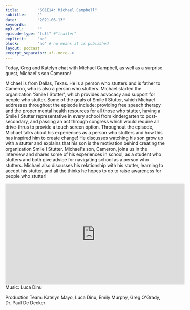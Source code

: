 ```yaml
---
title:        "S01E14: Michael Campbell"
subtitle:     ""
date:         "2021-06-13"
keywords:
mp3-url:      ""
episode-type: "full" #"trailer"
explicit:     "no"
block:        "no" # no means it is published
layout: podcast
excerpt_separator: <!--more-->
---
```

Today, Greg and Katelyn chat with Michael Campbell, as well as a surprise guest, Michael's son Cameron!

Michael is from Dallas, Texas. He is a person who stutters and is father to Cameron, who is also a person who stutters. Michael started the organization 'Smile I Stutter', which provides advocacy and support for people who stutter. Some of the goals of Smile I Stutter, which Michael addresses throughout the episode include: providing free speech therapy and the proper mental health resources for all those who stutter, having a Smile I Stutter representative in every school from kindergarten to post-secondary, and passing an act through congress which would require all drive-thrus to provide a touch screen option. Throughout the episode, Michael talks about his experiences as a person who stutters and how this has inspired him to create change! He discusses watching his son grow up with a stutter and explains that his son is the motivation behind creating the organization Smile I Stutter. Michael's son, Cameron, joins us in the interview and shares some of his experiences in school, as a student who stutters and both give advice for navigating school as a person who stutters. Michael also discusses his relationship with his stutter, learning to accept his stutter, and all the thinks he hopes to do to raise awareness for people who stutter!
<!--more-->
<iframe width="560" height="315" src="https://www.youtube.com/embed/8yZg3g2DqYg" title="YouTube video player" frameborder="0" allow="accelerometer; autoplay; clipboard-write; encrypted-media; gyroscope; picture-in-picture" allowfullscreen></iframe>
<!--more-->
Music: Luca Dinu

Production Team: Katelyn Mayo, Luca Dinu, Emily Murphy, Greg O'Grady, Dr. Paul De Decker
